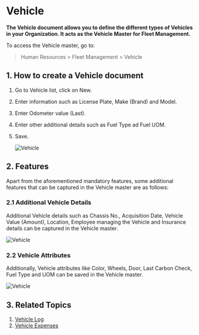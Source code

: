 # Vehicle

**The Vehicle document allows you to define the different types of Vehicles in your Organization. It acts as the Vehicle Master for Fleet Management.**

To access the Vehicle master, go to:

>   Human Resources > Fleet Management > Vehicle

## 1. How to create a Vehicle document

1. Go to Vehicle list, click on New.
1. Enter information such as License Plate, Make (Brand) and Model.
1. Enter Odometer value (Last).
1. Enter other additional details such as Fuel Type ad Fuel UOM.
1. Save.


	<img class="screenshot" alt="Vehicle" src="{{docs_base_url}}/assets/img/human-resources/vehicle-mandatory.png">


## 2. Features

Apart from the aforementioned mandatory features, some additional features that can be captured in the Vehicle master are as follows:

### 2.1 Additional Vehicle Details

Additional Vehicle details such as Chassis No., Acquisition Date, Vehicle Value (Amount), Location, Employee managing the Vehicle and Insurance details can be captured in the Vehicle master.

<img class="screenshot" alt="Vehicle" src="{{docs_base_url}}/assets/img/human-resources/vehicle1.png">


### 2.2 Vehicle Attributes

Additionally, Vehicle attributes like Color, Wheels, Door, Last Carbon Check, Fuel Type and UOM can be saved in the Vehicle master.

<img class="screenshot" alt="Vehicle" src="{{docs_base_url}}/assets/img/human-resources/vehicle2.png">



## 3. Related Topics

1. [Vehicle Log](/docs/user/manual/en/human-resources/vehicle-log)
1. [Vehicle Expenses](/docs/user/manual/en/human-resources/vehicle-expenses)